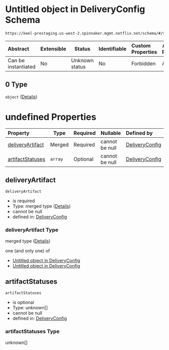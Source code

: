 # Untitled object in DeliveryConfig Schema

```txt
https://keel-prestaging.us-west-2.spinnaker.mgmt.netflix.net/schema/#/$defs/ImageProvider/oneOf/0
```




| Abstract            | Extensible | Status         | Identifiable | Custom Properties | Additional Properties | Access Restrictions | Defined In                                                    |
| :------------------ | ---------- | -------------- | ------------ | :---------------- | --------------------- | ------------------- | ------------------------------------------------------------- |
| Can be instantiated | No         | Unknown status | No           | Forbidden         | Allowed               | none                | [keel.schema.json\*](keel.schema.json "open original schema") |

## 0 Type

`object` ([Details](keel-defs-artifactimageprovider.md))

# undefined Properties

| Property                              | Type    | Required | Nullable       | Defined by                                                                                                                                                                                                            |
| :------------------------------------ | ------- | -------- | -------------- | :-------------------------------------------------------------------------------------------------------------------------------------------------------------------------------------------------------------------- |
| [deliveryArtifact](#deliveryArtifact) | Merged  | Required | cannot be null | [DeliveryConfig](keel-defs-deliveryartifact.md "https&#x3A;//keel-prestaging.us-west-2.spinnaker.mgmt.netflix.net/schema/#/$defs/ArtifactImageProvider/properties/deliveryArtifact")                                  |
| [artifactStatuses](#artifactStatuses) | `array` | Optional | cannot be null | [DeliveryConfig](keel-defs-artifactimageprovider-properties-artifactstatuses.md "https&#x3A;//keel-prestaging.us-west-2.spinnaker.mgmt.netflix.net/schema/#/$defs/ArtifactImageProvider/properties/artifactStatuses") |

## deliveryArtifact




`deliveryArtifact`

-   is required
-   Type: merged type ([Details](keel-defs-deliveryartifact.md))
-   cannot be null
-   defined in: [DeliveryConfig](keel-defs-deliveryartifact.md "https&#x3A;//keel-prestaging.us-west-2.spinnaker.mgmt.netflix.net/schema/#/$defs/ArtifactImageProvider/properties/deliveryArtifact")

### deliveryArtifact Type

merged type ([Details](keel-defs-deliveryartifact.md))

one (and only one) of

-   [Untitled object in DeliveryConfig](keel-defs-debianartifact.md "check type definition")
-   [Untitled object in DeliveryConfig](keel-defs-dockerartifact.md "check type definition")

## artifactStatuses




`artifactStatuses`

-   is optional
-   Type: unknown\[]
-   cannot be null
-   defined in: [DeliveryConfig](keel-defs-artifactimageprovider-properties-artifactstatuses.md "https&#x3A;//keel-prestaging.us-west-2.spinnaker.mgmt.netflix.net/schema/#/$defs/ArtifactImageProvider/properties/artifactStatuses")

### artifactStatuses Type

unknown\[]
